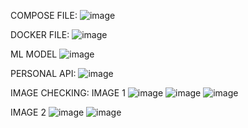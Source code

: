 COMPOSE FILE:
![image](https://github.com/user-attachments/assets/0f5d4f40-7d94-4516-b635-53c5bafc1f61)

DOCKER FILE:
![image](https://github.com/user-attachments/assets/7dd4fee8-80ed-42ec-824a-f796d958a441)

ML MODEL
![image](https://github.com/user-attachments/assets/9502ece3-c52a-4d2f-b5c1-2cb6cddce9f1)

PERSONAL API:
![image](https://github.com/user-attachments/assets/f995456e-18cd-421b-a714-5524af877b01)

IMAGE CHECKING:
IMAGE 1
![image](https://github.com/user-attachments/assets/2cb52a5e-ab00-412a-9d1e-3a9d84234dba)
![image](https://github.com/user-attachments/assets/ebe28ab9-b00b-431e-8b59-338988e5eb62)
![image](https://github.com/user-attachments/assets/5564f2df-c36e-47c9-9d0e-d2610847aed8)

IMAGE 2
![image](https://github.com/user-attachments/assets/9dfa57bc-e37d-45ad-ac00-54b5b5289df8)
![image](https://github.com/user-attachments/assets/a1261ddb-61f0-4d0a-a97a-72f0477da2d2)



